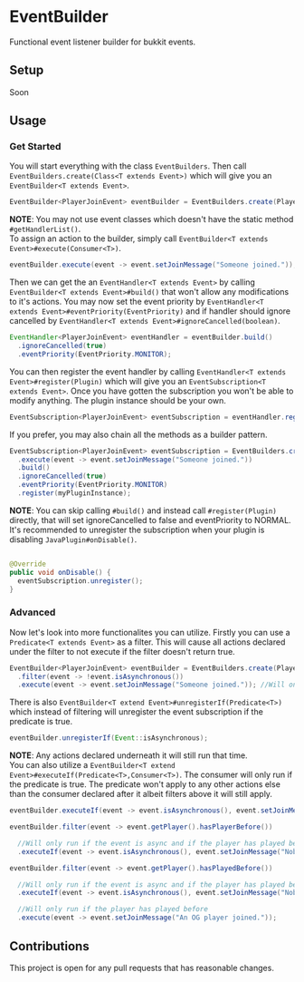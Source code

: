 # EventBuilder
Functional event listener builder for bukkit events.

## Setup
Soon

## Usage

### Get Started
You will start everything with the class `EventBuilders`.
Then call `EventBuilders.create(Class<T extends Event>)` which will give you an `EventBuilder<T extends Event>`.

```java
EventBuilder<PlayerJoinEvent> eventBuilder = EventBuilders.create(PlayerJoinEvent.class);
```

**NOTE**: You may not use event classes which doesn't have the static method `#getHandlerList()`.
<br>
To assign an action to the builder, simply call `EventBuilder<T extends Event>#execute(Consumer<T>)`.

```java
eventBuilder.execute(event -> event.setJoinMessage("Someone joined."));
```

Then we can get the an `EventHandler<T extends Event>` by calling `EventBuilder<T extends Event>#build()` that won't allow any modifications to it's actions.
You may now set the event priority by `EventHandler<T extends Event>#eventPriority(EventPriority)` 
and if handler should ignore cancelled by `EventHandler<T extends Event>#ignoreCancelled(boolean)`.

```java
EventHandler<PlayerJoinEvent> eventHandler = eventBuilder.build()
  .ignoreCancelled(true)
  .eventPriority(EventPriority.MONITOR);
```

You can then register the event handler by calling `EventHandler<T extends Event>#register(Plugin)` which will give you an `EventSubscription<T extends Event>`.
Once you have gotten the subscription you won't be able to modify anything. The plugin instance should be your own.

```java
EventSubscription<PlayerJoinEvent> eventSubscription = eventHandler.register(myPluginInstance);
```

If you prefer, you may also chain all the methods as a builder pattern.

```java
EventSubscription<PlayerJoinEvent> eventSubscription = EventBuilders.create(PlayerJoinEvent.class)
  .execute(event -> event.setJoinMessage("Someone joined."))
  .build()
  .ignoreCancelled(true)
  .eventPriority(EventPriority.MONITOR)
  .register(myPluginInstance);
```

**NOTE**: You can skip calling `#build()` and instead call `#register(Plugin)` directly, 
that will set ignoreCancelled to false and eventPriority to NORMAL.
<br>
It's recommended to unregister the subscription when your plugin is disabling `JavaPlugin#onDisable()`.

```java

@Override
public void onDisable() {
  eventSubscription.unregister();
}

```

### Advanced
Now let's look into more functionalites you can utilize.
Firstly you can use a `Predicate<T extends Event>` as a filter.
This will cause all actions declared under the filter to not execute if the filter doesn't return true.

```java
EventBuilder<PlayerJoinEvent> eventBuilder = EventBuilders.create(PlayerJoinEvent.class)
  .filter(event -> !event.isAsynchronous())
  .execute(event -> event.setJoinMessage("Someone joined.")); //Will only run if the event isn't async
```

There is also `EventBuilder<T extend Event>#unregisterIf(Predicate<T>)` which instead of filtering will unregister the event subscription if the predicate is true.

```java
eventBuilder.unregisterIf(Event::isAsynchronous);
```

**NOTE**: Any actions declared underneath it will still run that time.
<br>
You can also utilize a `EventBuilder<T extend Event>#executeIf(Predicate<T>,Consumer<T>)`.
The consumer will only run if the predicate is true. The predicate won't apply to any other actions else than the consumer declared after it 
albeit filters above it will still apply.

```java
eventBuilder.executeIf(event -> event.isAsynchronous(), event.setJoinMessage("Nobody joined.")); //Will only run if the event is async
```

```java
eventBuilder.filter(event -> event.getPlayer().hasPlayerBefore())

  //Will only run if the event is async and if the player has played before
  .executeIf(event -> event.isAsynchronous(), event.setJoinMessage("Nobody joined."));
```

```java
eventBuilder.filter(event -> event.getPlayer().hasPlayedBefore())

  //Will only run if the event is async and if the player has played before
  .executeIf(event -> event.isAsynchronous(), event.setJoinMessage("Nobody joined."));

  //Will only run if the player has played before
  .execute(event -> event.setJoinMessage("An OG player joined."));
```

## Contributions
This project is open for any pull requests that has reasonable changes. 
